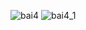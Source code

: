 ![bai4](https://github.com/VanHoang110802/Competitive_Programming/assets/108053955/9f34a586-6268-46f7-8360-b41840a8bb4b)
![bai4_1](https://github.com/VanHoang110802/Competitive_Programming/assets/108053955/7e46cabd-fd37-46ac-9e95-047ed8683482)
